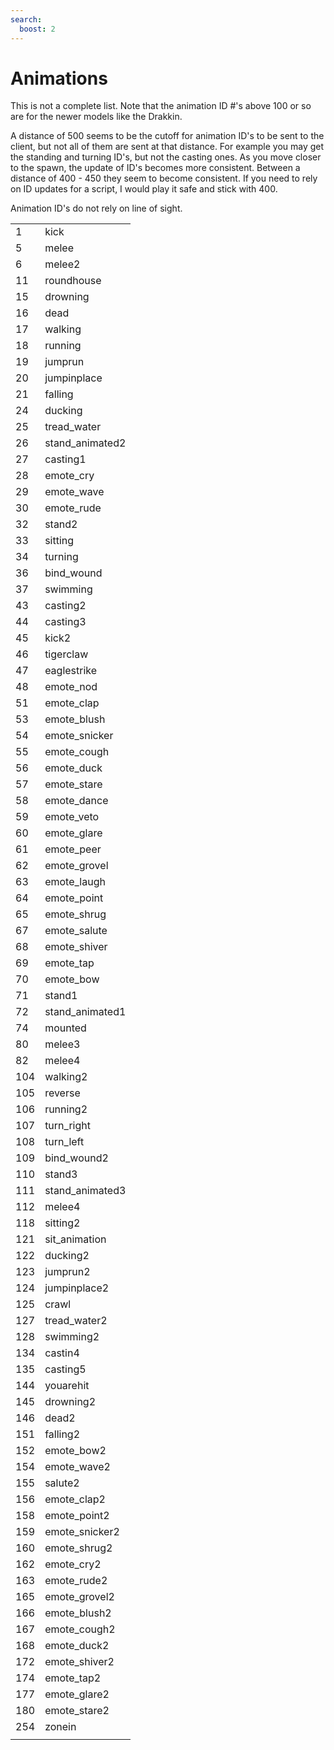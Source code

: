 ```yaml
---
search:
  boost: 2
---
```

# Animations

This is not a complete list. Note that the animation ID \#'s above 100 or so are for the newer models like the Drakkin.

A distance of 500 seems to be the cutoff for animation ID's to be sent to the client, but not all of them are sent at that distance. For example you may get the standing and turning ID's, but not the casting ones. As you move closer to the spawn, the update of ID's becomes more consistent. Between a distance of 400 - 450 they seem to become consistent. If you need to rely on ID updates for a script, I would play it safe and stick with 400.

Animation ID's do not rely on line of sight.

|  |  |
| :--- | :--- |
| 1 | kick |
| 5 | melee |
| 6 | melee2 |
| 11 | roundhouse |
| 15 | drowning |
| 16 | dead |
| 17 | walking |
| 18 | running |
| 19 | jumprun |
| 20 | jumpinplace |
| 21 | falling |
| 24 | ducking |
| 25 | tread\_water |
| 26 | stand\_animated2 |
| 27 | casting1 |
| 28 | emote\_cry |
| 29 | emote\_wave |
| 30 | emote\_rude |
| 32 | stand2 |
| 33 | sitting |
| 34 | turning |
| 36 | bind\_wound |
| 37 | swimming |
| 43 | casting2 |
| 44 | casting3 |
| 45 | kick2 |
| 46 | tigerclaw |
| 47 | eaglestrike |
| 48 | emote\_nod |
| 51 | emote\_clap |
| 53 | emote\_blush |
| 54 | emote\_snicker |
| 55 | emote\_cough |
| 56 | emote\_duck |
| 57 | emote\_stare |
| 58 | emote\_dance |
| 59 | emote\_veto |
| 60 | emote\_glare |
| 61 | emote\_peer |
| 62 | emote\_grovel |
| 63 | emote\_laugh |
| 64 | emote\_point |
| 65 | emote\_shrug |
| 67 | emote\_salute |
| 68 | emote\_shiver |
| 69 | emote\_tap |
| 70 | emote\_bow |
| 71 | stand1 |
| 72 | stand\_animated1 |
| 74 | mounted |
| 80 | melee3 |
| 82 | melee4 |
| 104 | walking2 |
| 105 | reverse |
| 106 | running2 |
| 107 | turn\_right |
| 108 | turn\_left |
| 109 | bind\_wound2 |
| 110 | stand3 |
| 111 | stand\_animated3 |
| 112 | melee4 |
| 118 | sitting2 |
| 121 | sit\_animation |
| 122 | ducking2 |
| 123 | jumprun2 |
| 124 | jumpinplace2 |
| 125 | crawl |
| 127 | tread\_water2 |
| 128 | swimming2 |
| 134 | castin4 |
| 135 | casting5 |
| 144 | youarehit |
| 145 | drowning2 |
| 146 | dead2 |
| 151 | falling2 |
| 152 | emote\_bow2 |
| 154 | emote\_wave2 |
| 155 | salute2 |
| 156 | emote\_clap2 |
| 158 | emote\_point2 |
| 159 | emote\_snicker2 |
| 160 | emote\_shrug2 |
| 162 | emote\_cry2 |
| 163 | emote\_rude2 |
| 165 | emote\_grovel2 |
| 166 | emote\_blush2 |
| 167 | emote\_cough2 |
| 168 | emote\_duck2 |
| 172 | emote\_shiver2 |
| 174 | emote\_tap2 |
| 177 | emote\_glare2 |
| 180 | emote\_stare2 |
| 254 | zonein |
|  |  |

